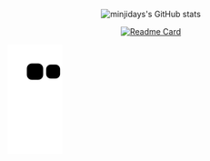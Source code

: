 <div align="center">
  
![minjidays's GitHub stats](https://github-readme-stats.vercel.app/api?username=minjidays&theme=gotham&show_icons=true) 
 
[![Readme Card](https://github-readme-stats.vercel.app/api/pin/?username=minjidays&repo=minji-music&theme=gotham)](https://github.com/minjidays/minji-music)
  
</div> 


<img src="https://github.com/rafaballerini/rafaballerini/blob/output/github-contribution-grid-snake.svg">
